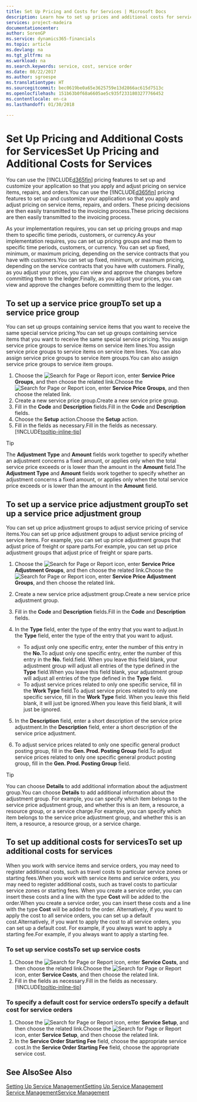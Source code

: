 ```yaml
---
title: Set Up Pricing and Costs for Services | Microsoft Docs
description: Learn how to set up prices and additional costs for services.
services: project-madeira
documentationcenter: 
author: SorenGP
ms.service: dynamics365-financials
ms.topic: article
ms.devlang: na
ms.tgt_pltfrm: na
ms.workload: na
ms.search.keywords: service, cost, service order
ms.date: 08/22/2017
ms.author: sgroespe
ms.translationtype: HT
ms.sourcegitcommit: bec0619be0a65e3625759e13d2866ac615d7513c
ms.openlocfilehash: 151b63b0f68a6605ae5c935f2331803277766452
ms.contentlocale: en-ca
ms.lasthandoff: 01/30/2018

---
```


# <a name="set-up-pricing-and-additional-costs-for-services"></a><span data-ttu-id="65627-103">Set Up Pricing and Additional Costs for Services</span><span class="sxs-lookup"><span data-stu-id="65627-103">Set Up Pricing and Additional Costs for Services</span></span>
<span data-ttu-id="65627-104">You can use the [!INCLUDE[d365fin](includes/d365fin_md.md)] pricing features to set up and customize your application so that you apply and adjust pricing on service items, repairs, and orders.</span><span class="sxs-lookup"><span data-stu-id="65627-104">You can use the [!INCLUDE[d365fin](includes/d365fin_md.md)] pricing features to set up and customize your application so that you apply and adjust pricing on service items, repairs, and orders.</span></span> <span data-ttu-id="65627-105">These pricing decisions are then easily transmitted to the invoicing process.</span><span class="sxs-lookup"><span data-stu-id="65627-105">These pricing decisions are then easily transmitted to the invoicing process.</span></span>  
  
<span data-ttu-id="65627-106">As your implementation requires, you can set up pricing groups and map them to specific time periods, customers, or currency.</span><span class="sxs-lookup"><span data-stu-id="65627-106">As your implementation requires, you can set up pricing groups and map them to specific time periods, customers, or currency.</span></span> <span data-ttu-id="65627-107">You can set up fixed, minimum, or maximum pricing, depending on the service contracts that you have with customers.</span><span class="sxs-lookup"><span data-stu-id="65627-107">You can set up fixed, minimum, or maximum pricing, depending on the service contracts that you have with customers.</span></span> <span data-ttu-id="65627-108">Finally, as you adjust your prices, you can view and approve the changes before committing them to the ledger.</span><span class="sxs-lookup"><span data-stu-id="65627-108">Finally, as you adjust your prices, you can view and approve the changes before committing them to the ledger.</span></span>  

## <a name="to-set-up-a-service-price-group"></a><span data-ttu-id="65627-109">To set up a service price group</span><span class="sxs-lookup"><span data-stu-id="65627-109">To set up a service price group</span></span>
<span data-ttu-id="65627-110">You can set up groups containing service items that you want to receive the same special service pricing.</span><span class="sxs-lookup"><span data-stu-id="65627-110">You can set up groups containing service items that you want to receive the same special service pricing.</span></span> <span data-ttu-id="65627-111">You assign service price groups to service items on service item lines.</span><span class="sxs-lookup"><span data-stu-id="65627-111">You assign service price groups to service items on service item lines.</span></span> <span data-ttu-id="65627-112">You can also assign service price groups to service item groups.</span><span class="sxs-lookup"><span data-stu-id="65627-112">You can also assign service price groups to service item groups.</span></span>  

1. <span data-ttu-id="65627-113">Choose the ![Search for Page or Report](media/ui-search/search_small.png "Search for Page or Report icon") icon, enter **Service Price Groups**, and then choose the related link.</span><span class="sxs-lookup"><span data-stu-id="65627-113">Choose the ![Search for Page or Report](media/ui-search/search_small.png "Search for Page or Report icon") icon, enter **Service Price Groups**, and then choose the related link.</span></span>  
2. <span data-ttu-id="65627-114">Create a new service price group.</span><span class="sxs-lookup"><span data-stu-id="65627-114">Create a new service price group.</span></span>  
3. <span data-ttu-id="65627-115">Fill in the **Code** and **Description** fields.</span><span class="sxs-lookup"><span data-stu-id="65627-115">Fill in the **Code** and **Description** fields.</span></span>  
4. <span data-ttu-id="65627-116">Choose the **Setup** action.</span><span class="sxs-lookup"><span data-stu-id="65627-116">Choose the **Setup** action.</span></span>  
2. <span data-ttu-id="65627-117">Fill in the fields as necessary.</span><span class="sxs-lookup"><span data-stu-id="65627-117">Fill in the fields as necessary.</span></span> [!INCLUDE[tooltip-inline-tip](includes/tooltip-inline-tip_md.md)]  

 > [!Tip]
 > <span data-ttu-id="65627-118">The **Adjustment Type** and **Amount** fields work together to specify whether an adjustment concerns a fixed amount, or applies only when the total service price exceeds or is lower than the amount in the **Amount** field.</span><span class="sxs-lookup"><span data-stu-id="65627-118">The **Adjustment Type** and **Amount** fields work together to specify whether an adjustment concerns a fixed amount, or applies only when the total service price exceeds or is lower than the amount in the **Amount** field.</span></span>  

## <a name="to-set-up-a-service-price-adjustment-group"></a><span data-ttu-id="65627-119">To set up a service price adjustment group</span><span class="sxs-lookup"><span data-stu-id="65627-119">To set up a service price adjustment group</span></span>  
<span data-ttu-id="65627-120">You can set up price adjustment groups to adjust service pricing of service items.</span><span class="sxs-lookup"><span data-stu-id="65627-120">You can set up price adjustment groups to adjust service pricing of service items.</span></span> <span data-ttu-id="65627-121">For example, you can set up price adjustment groups that adjust price of freight or spare parts.</span><span class="sxs-lookup"><span data-stu-id="65627-121">For example, you can set up price adjustment groups that adjust price of freight or spare parts.</span></span>  
  
1. <span data-ttu-id="65627-122">Choose the ![Search for Page or Report](media/ui-search/search_small.png "Search for Page or Report icon") icon, enter **Service Price Adjustment Groups**, and then choose the related link.</span><span class="sxs-lookup"><span data-stu-id="65627-122">Choose the ![Search for Page or Report](media/ui-search/search_small.png "Search for Page or Report icon") icon, enter **Service Price Adjustment Groups**, and then choose the related link.</span></span>  
2. <span data-ttu-id="65627-123">Create a new service price adjustment group.</span><span class="sxs-lookup"><span data-stu-id="65627-123">Create a new service price adjustment group.</span></span>  
3. <span data-ttu-id="65627-124">Fill in the **Code** and **Description** fields.</span><span class="sxs-lookup"><span data-stu-id="65627-124">Fill in the **Code** and **Description** fields.</span></span>  
4. <span data-ttu-id="65627-125">In the **Type** field, enter the type of the entry that you want to adjust.</span><span class="sxs-lookup"><span data-stu-id="65627-125">In the **Type** field, enter the type of the entry that you want to adjust.</span></span>  
  
    * <span data-ttu-id="65627-126">To adjust only one specific entry, enter the number of this entry in the **No.**</span><span class="sxs-lookup"><span data-stu-id="65627-126">To adjust only one specific entry, enter the number of this entry in the **No.**</span></span> <span data-ttu-id="65627-127">field.</span><span class="sxs-lookup"><span data-stu-id="65627-127">field.</span></span> <span data-ttu-id="65627-128">When you leave this field blank, your adjustment group will adjust all entries of the type defined in the **Type** field.</span><span class="sxs-lookup"><span data-stu-id="65627-128">When you leave this field blank, your adjustment group will adjust all entries of the type defined in the **Type** field.</span></span>  
    * <span data-ttu-id="65627-129">To adjust service prices related to only one specific service, fill in the **Work Type** field.</span><span class="sxs-lookup"><span data-stu-id="65627-129">To adjust service prices related to only one specific service, fill in the **Work Type** field.</span></span> <span data-ttu-id="65627-130">When you leave this field blank, it will just be ignored.</span><span class="sxs-lookup"><span data-stu-id="65627-130">When you leave this field blank, it will just be ignored.</span></span>  
  
5. <span data-ttu-id="65627-131">In the **Description** field, enter a short description of the service price adjustment.</span><span class="sxs-lookup"><span data-stu-id="65627-131">In the **Description** field, enter a short description of the service price adjustment.</span></span>  
6. <span data-ttu-id="65627-132">To adjust service prices related to only one specific general product posting group, fill in the **Gen. Prod. Posting Group** field.</span><span class="sxs-lookup"><span data-stu-id="65627-132">To adjust service prices related to only one specific general product posting group, fill in the **Gen. Prod. Posting Group** field.</span></span>

> [!Tip]
> <span data-ttu-id="65627-133">You can choose **Details** to add additional information about the adjustment group.</span><span class="sxs-lookup"><span data-stu-id="65627-133">You can choose **Details** to add additional information about the adjustment group.</span></span> <span data-ttu-id="65627-134">For example, you can specify which item belongs to the service price adjustment group, and whether this is an item, a resource, a resource group, or a service charge.</span><span class="sxs-lookup"><span data-stu-id="65627-134">For example, you can specify which item belongs to the service price adjustment group, and whether this is an item, a resource, a resource group, or a service charge.</span></span>  

## <a name="to-set-up-additional-costs-for-services"></a><span data-ttu-id="65627-135">To set up additional costs for services</span><span class="sxs-lookup"><span data-stu-id="65627-135">To set up additional costs for services</span></span>
<span data-ttu-id="65627-136">When you work with service items and service orders, you may need to register additional costs, such as travel costs to particular service zones or starting fees.</span><span class="sxs-lookup"><span data-stu-id="65627-136">When you work with service items and service orders, you may need to register additional costs, such as travel costs to particular service zones or starting fees.</span></span> <span data-ttu-id="65627-137">When you create a service order, you can insert these costs and a line with the type **Cost** will be added to the order.</span><span class="sxs-lookup"><span data-stu-id="65627-137">When you create a service order, you can insert these costs and a line with the type **Cost** will be added to the order.</span></span> <span data-ttu-id="65627-138">Alternatively, if you want to apply the cost to all service orders, you can set up a default cost.</span><span class="sxs-lookup"><span data-stu-id="65627-138">Alternatively, if you want to apply the cost to all service orders, you can set up a default cost.</span></span> <span data-ttu-id="65627-139">For example, if you always want to apply a starting fee.</span><span class="sxs-lookup"><span data-stu-id="65627-139">For example, if you always want to apply a starting fee.</span></span>
  
### <a name="to-set-up-service-costs"></a><span data-ttu-id="65627-140">To set up service costs</span><span class="sxs-lookup"><span data-stu-id="65627-140">To set up service costs</span></span>
1. <span data-ttu-id="65627-141">Choose the ![Search for Page or Report](media/ui-search/search_small.png "Search for Page or Report icon") icon, enter **Service Costs**, and then choose the related link.</span><span class="sxs-lookup"><span data-stu-id="65627-141">Choose the ![Search for Page or Report](media/ui-search/search_small.png "Search for Page or Report icon") icon, enter **Service Costs**, and then choose the related link.</span></span> 
2. <span data-ttu-id="65627-142">Fill in the fields as necessary.</span><span class="sxs-lookup"><span data-stu-id="65627-142">Fill in the fields as necessary.</span></span> [!INCLUDE[tooltip-inline-tip](includes/tooltip-inline-tip_md.md)]  

### <a name="to-specify-a-default-cost-for-service-orders"></a><span data-ttu-id="65627-143">To specify a default cost for service orders</span><span class="sxs-lookup"><span data-stu-id="65627-143">To specify a default cost for service orders</span></span>
1. <span data-ttu-id="65627-144">Choose the ![Search for Page or Report](media/ui-search/search_small.png "Search for Page or Report icon") icon, enter **Service Setup**, and then choose the related link.</span><span class="sxs-lookup"><span data-stu-id="65627-144">Choose the ![Search for Page or Report](media/ui-search/search_small.png "Search for Page or Report icon") icon, enter **Service Setup**, and then choose the related link.</span></span> 
2. <span data-ttu-id="65627-145">In the **Service Order Starting Fee** field, choose the appropriate service cost.</span><span class="sxs-lookup"><span data-stu-id="65627-145">In the **Service Order Starting Fee** field, choose the appropriate service cost.</span></span>

## <a name="see-also"></a><span data-ttu-id="65627-146">See Also</span><span class="sxs-lookup"><span data-stu-id="65627-146">See Also</span></span>
[<span data-ttu-id="65627-147">Setting Up Service Management</span><span class="sxs-lookup"><span data-stu-id="65627-147">Setting Up Service Management</span></span>](service-setup-service.md)  
[<span data-ttu-id="65627-148">Service Management</span><span class="sxs-lookup"><span data-stu-id="65627-148">Service Management</span></span>](service-service.md)  

